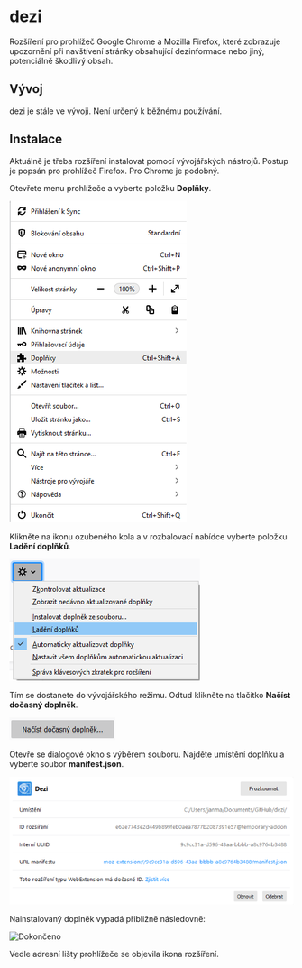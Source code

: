 # dezi
Rozšíření pro prohlížeč Google Chrome a Mozilla Firefox, které zobrazuje upozornění při navštívení stránky obsahující dezinformace nebo jiný, potenciálně škodlivý obsah.

## Vývoj
dezi je stále ve vývoji. Není určený k běžnému používání.

## Instalace
Aktuálně je třeba rozšíření instalovat pomocí vývojářských nástrojů. Postup je popsán pro prohlížeč Firefox. Pro Chrome je podobný.

Otevřete menu prohlížeče a vyberte položku **Doplňky**. 

![Doplňky](./docs/images/install_developer_step1.png)

Klikněte na ikonu ozubeného kola a v rozbalovací nabídce vyberte položku **Ladění doplňků**.

![Ladění doplňku](./docs/images/install_developer_step2.png)

Tím se dostanete do vývojářského režimu. Odtud klikněte na tlačítko **Načíst dočasný doplněk**.

![Načíst dočasný doplněk](./docs/images/install_developer_step3.png)

Otevře se dialogové okno s výběrem souboru. Najděte umístění doplňku a vyberte soubor **manifest.json**.

![Manifest](./docs/images/install_developer_step5.png)

Nainstalovaný doplněk vypadá přibližně následovně:

![Dokončeno](./docs/images/install_developer_step6.png)

Vedle adresní lišty prohlížeče se objevila ikona rozšíření.
